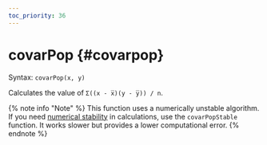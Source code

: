 ```yaml
---
toc_priority: 36
---
```


# covarPop {#covarpop}

Syntax: `covarPop(x, y)`

Calculates the value of `Σ((x - x̅)(y - y̅)) / n`.

{% note info "Note" %}
    This function uses a numerically unstable algorithm. If you need [numerical stability](https://en.wikipedia.org/wiki/Numerical_stability) in calculations, use the `covarPopStable` function. It works slower but provides a lower computational error.
{% endnote %}
